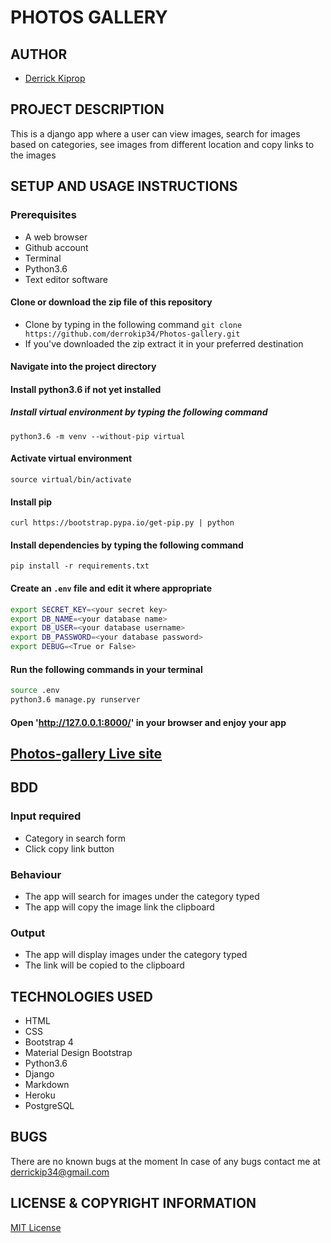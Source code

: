 # PHOTOS GALLERY

## AUTHOR
- [Derrick Kiprop](https://github.com/derrokip34)

## PROJECT DESCRIPTION
This is a django app where a user can view images, search for images based on categories, see images from different location and copy links to the images

## SETUP AND USAGE INSTRUCTIONS
### Prerequisites
- A web browser
- Github account
- Terminal
- Python3.6
- Text editor software

#### Clone or download the zip file of this repository
- Clone by typing in the following command `git clone https://github.com/derrokip34/Photos-gallery.git`
- If you've downloaded the zip extract it in your preferred destination

#### Navigate into the project directory

#### Install python3.6 if not yet installed

##### Install virtual environment by typing the following command
`python3.6 -m venv --without-pip virtual`

#### Activate virtual environment
`source virtual/bin/activate`

#### Install pip
`curl https://bootstrap.pypa.io/get-pip.py | python`

#### Install dependencies by typing the following command
`pip install -r requirements.txt`

#### Create an `.env` file and edit it where appropriate
```bash
export SECRET_KEY=<your secret key>
export DB_NAME=<your database name>
export DB_USER=<your database username>
export DB_PASSWORD=<your database password>
export DEBUG=<True or False>
```
#### Run the following commands in your terminal
```bash
source .env
python3.6 manage.py runserver
```

#### Open 'http://127.0.0.1:8000/' in your browser and enjoy your app

## [Photos-gallery Live site](https://gallery-3.herokuapp.com/)

## BDD
### Input required
- Category in search form
- Click copy link button

### Behaviour
- The app will search for images under the category typed
- The app will copy the image link the clipboard

### Output
- The app will display images under the category typed
- The link will be copied to the clipboard

## TECHNOLOGIES USED
- HTML
- CSS
- Bootstrap 4
- Material Design Bootstrap
- Python3.6
- Django
- Markdown
- Heroku
- PostgreSQL

## BUGS
There are no known bugs at the moment
In case of any bugs contact me at derrickip34@gmail.com

## LICENSE & COPYRIGHT INFORMATION
[MIT License](https://github.com/derrokip34/Photos-gallery/blob/master/license.md)
